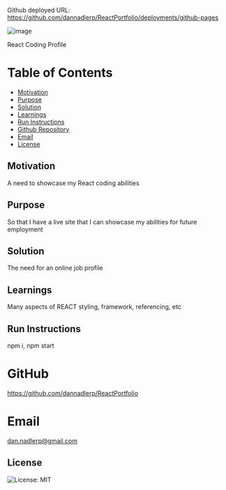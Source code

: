 Github deployed URL: https://github.com/dannadlerp/ReactPortfolio/deployments/github-pages

![image](https://github.com/dannadlerp/ReactPortfolio/assets/142226474/042072f9-b13e-4a23-a98a-dc817c4304c4)


React Coding Profile

# Table of Contents

- [Motivation](#motivation)
- [Purpose](#purpose)
- [Solution](#solution)
- [Learnings](#learnings)
- [Run Instructions](#run-instructions)
- [Github Repository](#gitHub)
- [Email](#email)
- [License](#license)

## Motivation

A need to showcase my React coding abilities

## Purpose

So that I have a live site that I can showcase my abilities for future employment

## Solution

The need for an online job profile

## Learnings

Many aspects of REACT styling, framework, referencing, etc

## Run Instructions

npm i, npm start

# GitHub

https://github.com/dannadlerp/ReactPortfolio

# Email

dan.nadlerp@gmail.com

## License

![License: MIT](https://img.shields.io/badge/License-MIT-yellow.svg)
